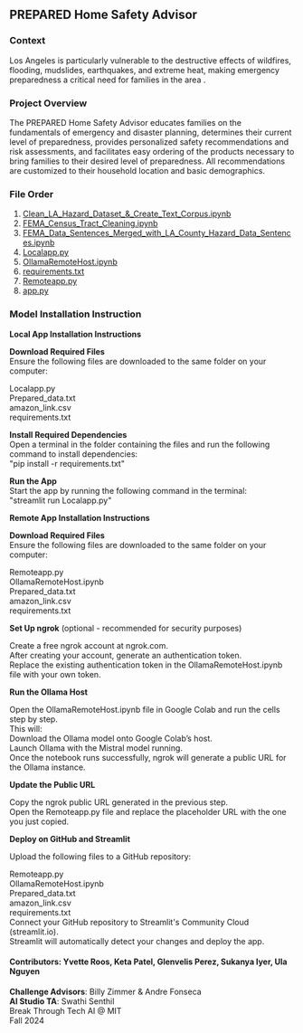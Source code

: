 ## PREPARED Home Safety Advisor

### Context
Los Angeles is particularly vulnerable to the destructive effects of wildfires, flooding, mudslides, earthquakes, and extreme heat, making emergency preparedness a critical need for families in the area .

### Project Overview
The PREPARED Home Safety Advisor educates families on the fundamentals of emergency and disaster planning, determines their current level of preparedness, provides personalized safety recommendations and risk assessments, and facilitates easy ordering of the products necessary to bring families to their desired level of preparedness. All recommendations are customized to their household location and basic demographics.

### File Order
1. [Clean_LA_Hazard_Dataset_&_Create_Text_Corpus.ipynb](https://github.com/PREPARED-AI-Studio-Project/PREPARED-Project/blob/main/Clean_LA_Hazard_Dataset_%26_Create_Text_Corpus.ipynb)
2. [FEMA_Census_Tract_Cleaning.ipynb](https://github.com/PREPARED-AI-Studio-Project/PREPARED-Project/blob/main/FEMA_Census_Tract_Cleaning.ipynb)
4. [FEMA_Data_Sentences_Merged_with_LA_County_Hazard_Data_Sentences.ipynb](https://github.com/PREPARED-AI-Studio-Project/PREPARED-Project/blob/main/FEMA_Data_Sentences_Merged_with_LA_County_Hazard_Data_Sentences.ipynb)
5. [Localapp.py](https://github.com/PREPARED-AI-Studio-Project/PREPARED-Project/blob/main/Localapp.py)
6. [OllamaRemoteHost.ipynb](https://github.com/PREPARED-AI-Studio-Project/PREPARED-Project/blob/main/OllamaRemoteHost.ipynb)
7. [requirements.txt](https://github.com/PREPARED-AI-Studio-Project/PREPARED-Project/blob/main/requirements.txt)
8. [Remoteapp.py](https://github.com/PREPARED-AI-Studio-Project/PREPARED-Project/blob/main/Remoteapp.py)
9. [app.py](https://github.com/PREPARED-AI-Studio-Project/PREPARED-Project/blob/main/app.py)

### Model Installation Instruction
**Local App Installation Instructions**  

**Download Required Files**  
Ensure the following files are downloaded to the same folder on your computer:  

Localapp.py  
Prepared_data.txt  
amazon_link.csv  
requirements.txt  

**Install Required Dependencies**  
Open a terminal in the folder containing the files and run the following command to install dependencies:  
"pip install -r requirements.txt"  

**Run the App**  
Start the app by running the following command in the terminal:  
"streamlit run Localapp.py"  


**Remote App Installation Instructions**  

**Download Required Files**  
Ensure the following files are downloaded to the same folder on your computer:  

Remoteapp.py  
OllamaRemoteHost.ipynb  
Prepared_data.txt  
amazon_link.csv  
requirements.txt  

**Set Up ngrok** (optional - recommended for security purposes)  

Create a free ngrok account at ngrok.com.  
After creating your account, generate an authentication token.  
Replace the existing authentication token in the OllamaRemoteHost.ipynb file with your own token.  

**Run the Ollama Host**  

Open the OllamaRemoteHost.ipynb file in Google Colab and run the cells step by step.  
This will:  
Download the Ollama model onto Google Colab’s host.  
Launch Ollama with the Mistral model running.  
Once the notebook runs successfully, ngrok will generate a public URL for the Ollama instance.  

**Update the Public URL**  

Copy the ngrok public URL generated in the previous step.  
Open the Remoteapp.py file and replace the placeholder URL with the one you just copied.  

**Deploy on GitHub and Streamlit**  

Upload the following files to a GitHub repository:  

Remoteapp.py  
OllamaRemoteHost.ipynb   
Prepared_data.txt  
amazon_link.csv  
requirements.txt  
Connect your GitHub repository to Streamlit's Community Cloud (streamlit.io).  
Streamlit will automatically detect your changes and deploy the app.  

#### Contributors: Yvette Roos, Keta Patel, Glenvelis Perez, Sukanya Iyer, Ula Nguyen <br>
**Challenge Advisors**: Billy Zimmer & Andre Fonseca <br>
**AI Studio TA**: Swathi Senthil <br>
Break Through Tech AI @ MIT <br>
Fall 2024
